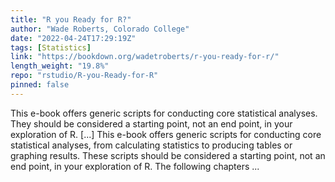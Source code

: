 ```yaml
---
title: "R you Ready for R?"
author: "Wade Roberts, Colorado College"
date: "2022-04-24T17:29:19Z"
tags: [Statistics]
link: "https://bookdown.org/wadetroberts/r-you-ready-for-r/"
length_weight: "19.8%"
repo: "rstudio/R-you-Ready-for-R"
pinned: false
---
```


This e-book offers generic scripts for conducting core statistical analyses. They should be considered a starting point, not an end point, in your exploration of R. [...] This e-book offers generic scripts for conducting core statistical analyses, from calculating statistics to producing tables or graphing results. These scripts should be considered a starting point, not an end point, in your exploration of R. The following chapters ...
